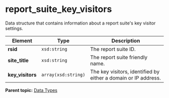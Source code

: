 # report_suite_key_visitors

Data structure that contains information about a report suite's key visitor settings.

|Element|Type|Description|
|-------|----|-----------|
|**rsid** |`xsd:string` | The report suite ID. |
|**site_title** |`xsd:string` | The report suite friendly name. |
|**key_visitors** |`array(xsd:string)` | The key visitors, identified by either a domain or IP address. |

**Parent topic:** [Data Types](../data_types/c_datatypes.md)

